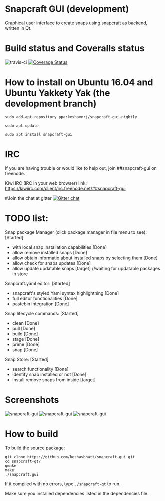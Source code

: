 # Snapcraft GUI (development)

Graphical user interface to create snaps using snapcraft as backend, written in Qt.

# Build status and Coveralls status

![travis-ci](https://travis-ci.org/keshavbhatt/snapcraft-gui.svg?branch=master)
[![Coverage Status](https://coveralls.io/repos/github/keshavbhatt/snapcraft-gui/badge.svg?branch=master)](https://coveralls.io/github/keshavbhatt/snapcraft-gui?branch=master)

# How to install on Ubuntu 16.04 and Ubuntu Yakkety Yak (the development branch)

```
sudo add-apt-repository ppa:keshavnrj/snapcraft-gui-nightly

sudo apt update

sudo apt install snapcraft-gui

```

# IRC
If you are having trouble or would like to help out, join ##snapcraft-gui on freenode.

Kiwi IRC (IRC in your web browser) link: https://kiwiirc.com/client/irc.freenode.net/##snapcraft-gui

#Join the chat at gitter
[![Gitter chat](https://badges.gitter.im/gitterHQ/gitter.png)](https://gitter.im/Snapcraft-gui/Lobby)

# TODO list:

Snap package Manager (click package manager in file menu to see): [Started]
 - with local snap installation capabilities [Done]
 - allow remove installed snaps [Done]
 - allow obtain informatio about installed snaps by selecting them [Done]
 - allow check for snaps updates [Done]
 - allow update updatable snaps [target] //waiting for updatable packages in store

Snapcraft.yaml editor: [Started]
 - snapcraft's styled Yaml syntax highlightning [Done]
 - full editor functionalities [Done]
 - pastebin integration [Done]

Snap lifecycle commands: [Started]
 - clean [Done]
 - pull [Done]
 - build [Done]
 - stage [Done]
 - prime [Done]
 - snap [Done]

Snap Store: [Started]
 - search functionality [Done]
 - identify snap installed or not [Done]
 - install remove snaps from inside [target]

# Screenshots

![snapcraft-gui](https://github.com/keshavbhatt/snapcraft-gui/blob/master/screenshots/sc1.png?raw=true)
![snapcraft-gui](https://github.com/keshavbhatt/snapcraft-gui/blob/master/screenshots/sc2.png?raw=true)
![snapcraft-gui](https://github.com/keshavbhatt/snapcraft-gui/blob/master/screenshots/sc3.png?raw=true)

# How to build

To build the source package:

```
git clone https://github.com/keshavbhatt/snapcraft-gui.git
cd snapcraft-qt/
qmake
make
./snapcraft.gui
```

If it compiled with no errors, type `./snapcraft-qt` to run.

Make sure you installed dependencies listed in the dependencies file.
